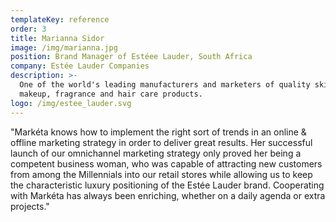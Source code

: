```yaml
---
templateKey: reference
order: 3
title: Marianna Sidor
image: /img/marianna.jpg
position: Brand Manager of Estéee Lauder, South Africa
company: Estée Lauder Companies
description: >-
  One of the world's leading manufacturers and marketers of quality skin care,
  makeup, fragrance and hair care products.
logo: /img/estee_lauder.svg
---
```

"Markéta knows how to implement the right sort of trends in an online & offline marketing strategy in order to deliver great results. Her successful launch of our omnichannel marketing strategy only proved her being a competent business woman, who was capable of attracting new customers from among the Millennials into our retail stores while allowing us to keep the characteristic luxury positioning of the Estée Lauder brand. Cooperating with Markéta has always been enriching, whether on a daily agenda or extra projects."
